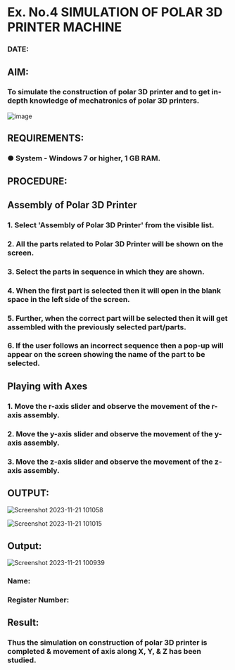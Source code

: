 # Ex. No.4 SIMULATION OF POLAR 3D PRINTER MACHINE

### DATE: 

## AIM:
### To simulate the construction of polar 3D printer and to get in-depth knowledge of mechatronics of polar 3D printers.

![image](https://github.com/Sellakumar1987/Ex.-No.-4---SIMULATION-OF-POLAR-3D-PRINTER-MACHINE/assets/113594316/b551f195-9877-49a2-99bb-a9efcfb3381a)

## REQUIREMENTS:
### ●	System - Windows 7 or higher, 1 GB RAM.

## PROCEDURE:

## Assembly of Polar 3D Printer
### 1.	Select 'Assembly of Polar 3D Printer' from the visible list.
### 2.	All the parts related to Polar 3D Printer will be shown on the screen.
### 3.	Select the parts in sequence in which they are shown.
### 4.	When the first part is selected then it will open in the blank space in the left side of the screen.
### 5.	Further, when the correct part will be selected then it will get assembled with the previously selected part/parts.
### 6.	If the user follows an incorrect sequence then a pop-up will appear on the screen showing the name of the part to be selected.

## Playing with Axes
### 1.	Move the r-axis slider and observe the movement of the r-axis assembly.
### 2.	Move the y-axis slider and observe the movement of the y-axis assembly.
### 3.	Move the z-axis slider and observe the movement of the z-axis assembly.

## OUTPUT:
![Screenshot 2023-11-21 101058](https://github.com/23004426/Ex.-No.-4---SIMULATION-OF-POLAR-3D-PRINTER-MACHINE/assets/144979327/b36f8116-5d33-4ac6-80d0-1ea9bfe24bd1)

![Screenshot 2023-11-21 101015](https://github.com/23004426/Ex.-No.-4---SIMULATION-OF-POLAR-3D-PRINTER-MACHINE/assets/144979327/cc6cf961-8b23-42f0-ae0a-b4413c7e41d4)


## Output:
![Screenshot 2023-11-21 100939](https://github.com/23004426/Ex.-No.-4---SIMULATION-OF-POLAR-3D-PRINTER-MACHINE/assets/144979327/e34bfbdd-6771-4f9f-882c-3d8acbed190b)

### Name:
### Register Number:

## Result: 
### Thus the simulation on construction of polar 3D printer is completed & movement of axis along X, Y, & Z has been studied.
